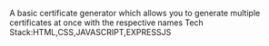 A basic certificate generator which allows you to generate multiple certificates at once with the respective names
Tech Stack:HTML,CSS,JAVASCRIPT,EXPRESSJS
